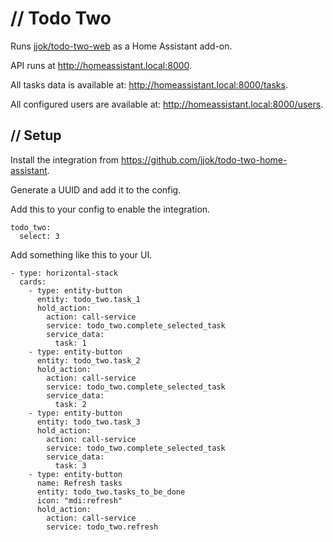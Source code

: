 // Todo Two
===========

Runs [jjok/todo-two-web](https://github.com/jjok/todo-two-web) as a Home Assistant add-on.

API runs at http://homeassistant.local:8000.

All tasks data is available at: http://homeassistant.local:8000/tasks.

All configured users are available at: http://homeassistant.local:8000/users.

// Setup
--------

Install the integration from https://github.com/jjok/todo-two-home-assistant.

Generate a UUID and add it to the config.

Add this to your config to enable the integration.

    todo_two:
      select: 3

Add something like this to your UI.

    - type: horizontal-stack
      cards:
        - type: entity-button
          entity: todo_two.task_1
          hold_action:
            action: call-service
            service: todo_two.complete_selected_task
            service_data:
              task: 1
        - type: entity-button
          entity: todo_two.task_2
          hold_action:
            action: call-service
            service: todo_two.complete_selected_task
            service_data:
              task: 2
        - type: entity-button
          entity: todo_two.task_3
          hold_action:
            action: call-service
            service: todo_two.complete_selected_task
            service_data:
              task: 3
        - type: entity-button
          name: Refresh tasks
          entity: todo_two.tasks_to_be_done
          icon: "mdi:refresh"
          hold_action:
            action: call-service
            service: todo_two.refresh
